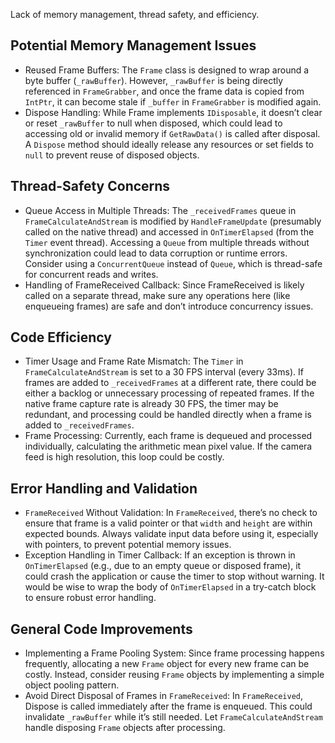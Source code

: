 Lack of memory management, thread safety, and efficiency.

## Potential Memory Management Issues
- Reused Frame Buffers: The `Frame` class is designed to wrap around a byte buffer (`_rawBuffer`). However, `_rawBuffer` is being directly referenced in `FrameGrabber`, and once the frame data is copied from `IntPtr`, it can become stale if `_buffer` in `FrameGrabber` is modified again.
- Dispose Handling: While Frame implements `IDisposable`, it doesn’t clear or reset `_rawBuffer` to null when disposed, which could lead to accessing old or invalid memory if `GetRawData()` is called after disposal. A `Dispose` method should ideally release any resources or set fields to `null` to prevent reuse of disposed objects.

## Thread-Safety Concerns
- Queue Access in Multiple Threads: The `_receivedFrames` queue in `FrameCalculateAndStream` is modified by `HandleFrameUpdate` (presumably called on the native thread) and accessed in `OnTimerElapsed` (from the `Timer` event thread). Accessing a `Queue` from multiple threads without synchronization could lead to data corruption or runtime errors. Consider using a `ConcurrentQueue` instead of `Queue`, which is thread-safe for concurrent reads and writes.
- Handling of FrameReceived Callback: Since FrameReceived is likely called on a separate thread, make sure any operations here (like enqueueing frames) are safe and don’t introduce concurrency issues.

## Code Efficiency
- Timer Usage and Frame Rate Mismatch: The `Timer` in `FrameCalculateAndStream` is set to a 30 FPS interval (every 33ms). If frames are added to `_receivedFrames` at a different rate, there could be either a backlog or unnecessary processing of repeated frames. If the native frame capture rate is already 30 FPS, the timer may be redundant, and processing could be handled directly when a frame is added to `_receivedFrames`.
- Frame Processing: Currently, each frame is dequeued and processed individually, calculating the arithmetic mean pixel value. If the camera feed is high resolution, this loop could be costly.

## Error Handling and Validation
- `FrameReceived` Without Validation: In `FrameReceived`, there’s no check to ensure that frame is a valid pointer or that `width` and `height` are within expected bounds. Always validate input data before using it, especially with pointers, to prevent potential memory issues.
- Exception Handling in Timer Callback: If an exception is thrown in `OnTimerElapsed` (e.g., due to an empty queue or disposed frame), it could crash the application or cause the timer to stop without warning. It would be wise to wrap the body of `OnTimerElapsed` in a try-catch block to ensure robust error handling.

## General Code Improvements
- Implementing a Frame Pooling System: Since frame processing happens frequently, allocating a new `Frame` object for every new frame can be costly. Instead, consider reusing `Frame` objects by implementing a simple object pooling pattern.
- Avoid Direct Disposal of Frames in `FrameReceived`: In `FrameReceived`, Dispose is called immediately after the frame is enqueued. This could invalidate `_rawBuffer` while it’s still needed. Let `FrameCalculateAndStream` handle disposing `Frame` objects after processing.